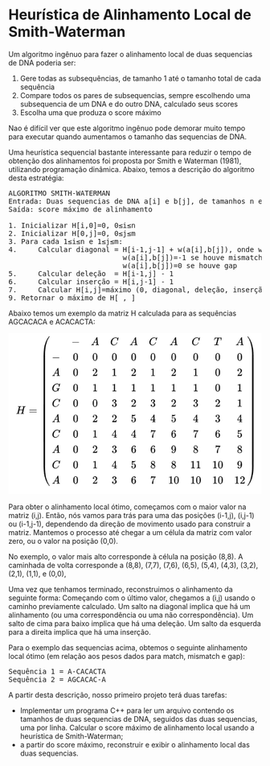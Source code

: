 
# Heurística de Alinhamento Local de Smith-Waterman

Um algoritmo ingênuo para fazer o alinhamento local de duas sequencias de DNA poderia ser:

1. Gere todas as subsequências, de tamanho 1 até o tamanho total de cada sequência
2. Compare todos os pares de subsequencias, sempre escolhendo uma subsequencia de um DNA e do outro DNA, calculado seus scores
3. Escolha uma que produza o score máximo

Nao é difícil ver que este algoritmo ingênuo pode demorar muito tempo para executar quando aumentamos o tamanho das sequencias de DNA.

Uma heurística sequencial bastante interessante para reduzir o tempo de obtenção dos alinhamentos foi proposta por Smith e Waterman (1981), utilizando programação dinâmica.
Abaixo, temos a descrição do algoritmo desta estratégia:
<pre>
ALGORITMO SMITH-WATERMAN
Entrada: Duas sequencias de DNA a[i] e b[j], de tamanhos n e m respectivamente
Saída: score máximo de alinhamento 

1. Inicializar H[i,0]=0, 0≤i≤n
2. Inicializar H[0,j]=0, 0≤j≤m
3. Para cada 1≤i≤n e 1≤j≤m:
4.     Calcular diagonal = H[i-1,j-1] + w(a[i],b[j]), onde w(a[i],b[j])=2 se houve match, 
                           w(a[i],b[j])=-1 se houve mismatch e  
                           w(a[i],b[j])=0 se houve gap
5.     Calcular deleção  = H[i-1,j] - 1
6.     Calcular inserção = H[i,j-1] - 1
7.     Calcular H[i,j]=máximo (0, diagonal, deleção, inserção)
9. Retornar o máximo de H[_,_]
</pre>

Abaixo temos um exemplo da matriz H calculada para as sequências AGCACACA e ACACACTA:

![image](smith.png)

Para obter o alinhamento local ótimo, começamos com o maior valor na matriz (i,j). Então, nós vamos para trás para uma das posições (i-1,j), (i,j-1) ou (i-1,j-1), dependendo da direção de movimento usado para construir a matriz. Mantemos o processo até chegar a um célula da matriz com valor zero, ou o valor na posição (0,0).

No exemplo, o valor mais alto corresponde à célula na posição (8,8). A caminhada de volta corresponde a (8,8), (7,7), (7,6), (6,5), (5,4), (4,3), (3,2), (2,1), (1,1), e (0,0),

Uma vez que tenhamos terminado, reconstruimos o alinhamento da seguinte forma: Começando com o último valor, chegamos a (i,j) usando o caminho previamente calculado. Um salto na diagonal implica que há um alinhamento (ou uma correspondência ou uma não correspondência). Um salto de cima para baixo implica que há uma deleção. Um salto da esquerda para a direita implica que há uma inserção.

Para o exemplo das sequencias acima, obtemos o seguinte alinhamento local ótimo (em relação aos pesos dados para match, mismatch e gap):

<pre>
Sequência 1 = A-CACACTA
Sequência 2 = AGCACAC-A
</pre>

A partir desta descrição, nosso primeiro projeto terá duas tarefas:

<ul>
  <li> Implementar um programa C++ para ler um arquivo contendo os tamanhos de duas sequencias de DNA, seguidos das duas sequencias, uma por linha. Calcular o score máximo de alinhamento local usando a heurística de Smith-Waterman;
  <li> a partir do score máximo, reconstruir e exibir o alinhamento local das duas sequencias.
</ul>
